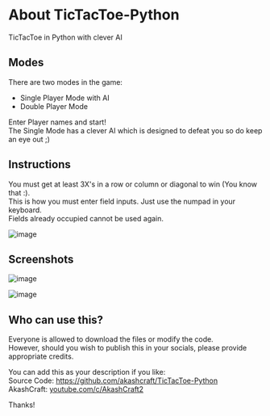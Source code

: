 # About TicTacToe-Python
TicTacToe in Python with clever AI

## Modes
There are two modes in the game:  
- Single Player Mode with AI  
- Double Player Mode  
  
Enter Player names and start!  
The Single Mode has a clever AI which is designed to defeat you so do keep an eye out ;)  
  
## Instructions
You must get at least 3X's in a row or column or diagonal to win (You know that :).  
This is how you must enter field inputs. Just use the numpad in your keyboard.  
Fields already occupied cannot be used again.  
  
![image](https://user-images.githubusercontent.com/113077967/189464313-a7dc5126-19ee-4f37-b7a5-0b59cf30ef2e.png)  

## Screenshots

![image](https://user-images.githubusercontent.com/113077967/189464554-60751f3e-ed22-4473-a171-0bfae524d4a6.png)  
  
![image](https://user-images.githubusercontent.com/113077967/189464578-f2cf69d0-effb-4b7f-964c-9fe570719ed4.png)

## Who can use this?
Everyone is allowed to download the files or modify the code.  
However, should you wish to publish this in your socials, please provide appropriate credits.  

You can add this as your description if you like:  
Source Code: https://github.com/akashcraft/TicTacToe-Python  
AkashCraft: [youtube.com/c/AkashCraft2](https://youtube.com/c/AkashCraft2)  

Thanks!
